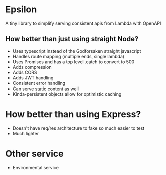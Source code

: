 # Epsilon
A tiny library to simplify serving consistent apis from Lambda with OpenAPI

## How better than just using straight Node?
* Uses typescript instead of the Godforsaken straight javascript
* Handles route mapping (multiple ends, single lambda)
* Uses Promises and has a top level .catch to convert to 500
* Adds compression
* Adds CORS
* Adds JWT handling
* Consistent error handling
* Can serve static content as well
* Kinda-persistent objects allow for optimistic caching

# How better than using Express?
* Doesn't have req/res architecture to fake so much easier to test
* Much lighter


# Other service
* Environmental service
